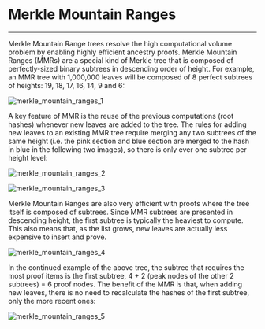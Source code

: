 # Merkle Mountain Ranges

---

Merkle Mountain Range trees resolve the high computational volume problem by enabling highly efficient ancestry proofs. 
Merkle Mountain Ranges (MMRs) are a special kind of Merkle tree that is composed of perfectly-sized binary subtrees in 
descending order of height. For example, an MMR tree with 1,000,000 leaves will be composed of 8 perfect subtrees of 
heights: 19, 18, 17, 16, 14, 9 and 6:


![merkle_mountain_ranges_1](/img/products/centauri/merkle-mountain-ranges-1.png)


A key feature of MMR is the reuse of the previous computations (root hashes) whenever new leaves are added to the tree. 
The rules for adding new leaves to an existing MMR tree require merging any two subtrees of the same height (i.e. the 
pink section and blue section are merged to the hash in blue in the following two images), so there is only ever one 
subtree per height level:


![merkle_mountain_ranges_2](/img/products/centauri/merkle-mountain-ranges-2.png)


![merkle_mountain_ranges_3](/img/products/centauri/merkle-mountain-ranges-3.png)


Merkle Mountain Ranges are also very efficient with proofs where the tree itself is composed of subtrees. Since MMR 
subtrees are presented in descending height, the first subtree is typically the heaviest to compute. This also means 
that, as the list grows, new leaves are actually less expensive to insert and prove.


![merkle_mountain_ranges_4](/img/products/centauri/merkle-mountain-ranges-4.png)


In the continued example of the above tree, the subtree that requires the most proof items is the first subtree, 4 + 2 
(peak nodes of the other 2 subtrees) = 6 proof nodes. The benefit of the MMR is that, when adding new leaves, there is 
no need to recalculate the hashes of the first subtree, only the more recent ones:


![merkle_mountain_ranges_5](/img/products/centauri/merkle-mountain-ranges-5.png)

